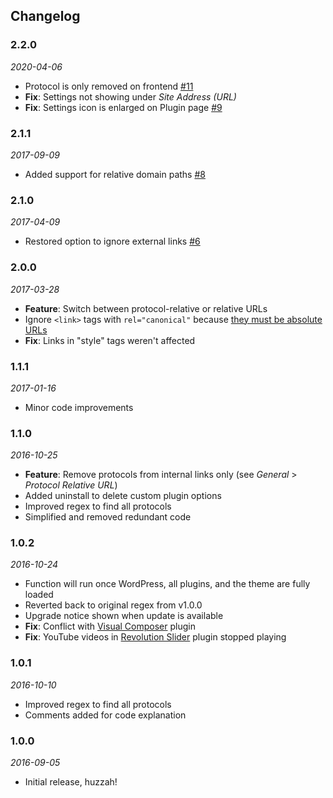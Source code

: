 ## Changelog
### 2.2.0
*2020-04-06*
* Protocol is only removed on frontend [#11](https://github.com/factmaven/remove-http/issues/11)
* **Fix**: Settings not showing under _Site Address (URL)_
* **Fix**: Settings icon is enlarged on Plugin page [#9](https://github.com/factmaven/remove-http/issues/9)

### 2.1.1
*2017-09-09*
* Added support for relative domain paths [#8](https://github.com/factmaven/remove-http/issues/8)

### 2.1.0
*2017-04-09*
* Restored option to ignore external links [#6](https://github.com/factmaven/remove-http/issues/6)

### 2.0.0
*2017-03-28*
* **Feature**: Switch between protocol-relative or relative URLs
* Ignore `<link>` tags with `rel="canonical"` because [they must be absolute URLs](https://support.google.com/webmasters/answer/139066#2)
* **Fix**: Links in "style" tags weren't affected

### 1.1.1
*2017-01-16*
* Minor code improvements

### 1.1.0
*2016-10-25*
* **Feature**: Remove protocols from internal links only (see *General* > *Protocol Relative URL*)
* Added uninstall to delete custom plugin options
* Improved regex to find all protocols
* Simplified and removed redundant code

### 1.0.2
*2016-10-24*
* Function will run once WordPress, all plugins, and the theme are fully loaded
* Reverted back to original regex from v1.0.0
* Upgrade notice shown when update is available
* **Fix**: Conflict with [Visual Composer](https://vc.wpbakery.com) plugin
* **Fix**: YouTube videos in [Revolution Slider](https://revolution.themepunch.com) plugin stopped playing

### 1.0.1
*2016-10-10*
* Improved regex to find all protocols
* Comments added for code explanation

### 1.0.0
*2016-09-05*
* Initial release, huzzah!